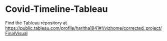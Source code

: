 # Covid-Timeline-Tableau
Find the Tableau repository at https://public.tableau.com/profile/haritha1941#!/vizhome/corrected_project/FinalVisual
